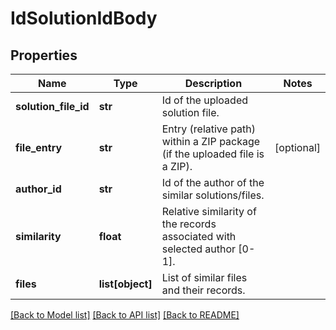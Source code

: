 # IdSolutionIdBody

## Properties
Name | Type | Description | Notes
------------ | ------------- | ------------- | -------------
**solution_file_id** | **str** | Id of the uploaded solution file. | 
**file_entry** | **str** | Entry (relative path) within a ZIP package (if the uploaded file is a ZIP). | [optional] 
**author_id** | **str** | Id of the author of the similar solutions/files. | 
**similarity** | **float** | Relative similarity of the records associated with selected author [0-1]. | 
**files** | **list[object]** | List of similar files and their records. | 

[[Back to Model list]](../README.md#documentation-for-models) [[Back to API list]](../README.md#documentation-for-api-endpoints) [[Back to README]](../README.md)

